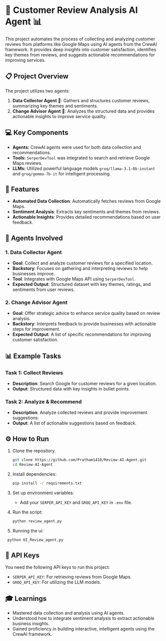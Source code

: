 
# 🚀 Customer Review Analysis AI Agent 📊

This project automates the process of collecting and analyzing customer reviews from platforms like Google Maps using AI agents from the CrewAI framework. It provides deep insights into customer satisfaction, identifies key themes from reviews, and suggests actionable recommendations for improving services.

## 📋 Project Overview

The project utilizes two agents:
1. **Data Collector Agent** 🤖: Gathers and structures customer reviews, summarizing key themes and sentiments.
2. **Change Advisor Agent** 💼: Analyzes the structured data and provides actionable insights to improve service quality.

## 💻 Key Components

- **Agents:** CrewAI agents were used for both data collection and recommendations.
- **Tools:** `SerperDevTool` was integrated to search and retrieve Google Maps reviews.
- **LLMs:** Utilized powerful language models `groq/llama-3.1-8b-instant` and `groq/gemma-7b-it` for intelligent processing.

## 🚀 Features

- **Automated Data Collection**: Automatically fetches reviews from Google Maps.
- **Sentiment Analysis**: Extracts key sentiments and themes from reviews.
- **Actionable Insights**: Provides detailed recommendations based on user feedback.

## 🧠 Agents Involved

### 1. Data Collector Agent

- **Goal**: Collect and analyze customer reviews for a specified location.
- **Backstory**: Focuses on gathering and interpreting reviews to help businesses improve.
- **Tool**: Integrates with Google Maps API using `SerperDevTool`.
- **Expected Output**: Structured dataset with key themes, ratings, and sentiments from user reviews.

### 2. Change Advisor Agent

- **Goal**: Offer strategic advice to enhance service quality based on review analysis.
- **Backstory**: Interprets feedback to provide businesses with actionable steps for improvement.
- **Expected Output**: A list of specific recommendations for improving customer satisfaction.

## 📊 Example Tasks

### Task 1: Collect Reviews
- **Description**: Search Google for customer reviews for a given location.
- **Output**: Structured data with key insights in bullet points.

### Task 2: Analyze & Recommend
- **Description**: Analyze collected reviews and provide improvement suggestions.
- **Output**: A list of actionable suggestions based on feedback.

## ⚙️ How to Run

1. Clone the repository.
   ```bash
   git clone https://github.com/Pratham1410/Review-AI-Agent.git
   cd Review-AI-Agent
   ```
2. Install dependencies:
   ```bash
   pip install -r requirements.txt
   ```
3. Set up environment variables:
   - Add your `SERPER_API_KEY` and `GROQ_API_KEY` in `.env` file.
   
4. Run the script:
   ```bash
   python review_agent.py
   ```
5. Running the ui:
  ```bash
   python UI_Review_agent.py
   ```
   

## 🔑 API Keys

You need the following API keys to run this project:
- `SERPER_API_KEY`: For retrieving reviews from Google Maps.
- `GROQ_API_KEY`: For utilizing the LLM models.

## 🎓 Learnings

- Mastered data collection and analysis using AI agents.
- Understood how to integrate sentiment analysis to extract actionable business insights.
- Gained proficiency in building interactive, intelligent agents using the CrewAI framework.

